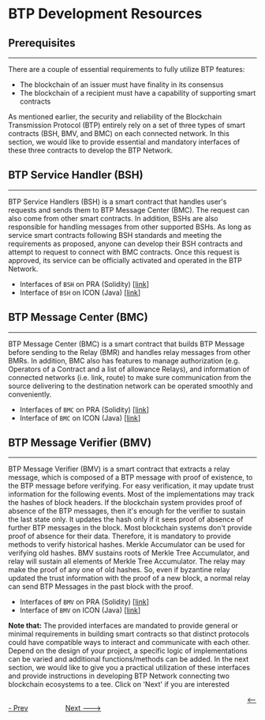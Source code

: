 # BTP Development Resources

## Prerequisites

____

There are a couple of essential requirements to fully utilize BTP features:

- The blockchain of an issuer must have finality in its consensus
- The blockchain of a recipient must have a capability of supporting smart contracts

As mentioned earlier, the security and reliability of the Blockchain Transmission Protocol (BTP) entirely rely on a set of three types of smart contracts (BSH, BMV, and BMC) on each connected network. In this section, we would like to provide essential and mandatory interfaces of these three contracts to develop the BTP Network.

## BTP Service Handler (BSH)

____

BTP Service Handlers (BSH) is a smart contract that handles user's requests and sends them to BTP Message Center (BMC). The request can also come from other smart contracts. In addition, BSHs are also responsible for handling messages from other supported BSHs. As long as service smart contracts following BSH standards and meeting the requirements as proposed, anyone can develop their BSH contracts and attempt to request to connect with BMC contracts. Once this request is approved, its service can be officially activated and operated in the BTP Network.

- Interfaces of `BSH` on PRA (Solidity) [[link](BSH.md)]
- Interface of `BSH` on ICON (Java) [[link](https://github.com/icon-project/btp/blob/master/doc/bsh.md)]

## BTP Message Center (BMC)

____

BTP Message Center (BMC) is a smart contract that builds BTP Message before sending to the Relay (BMR) and handles relay messages from other BMRs. In addition, BMC also has features to manage authorization (e.g. Operators of a Contract and a list of allowance Relays), and information of connected networks (i.e. link, route) to make sure communication from the source delivering to the destination network can be operated smoothly and conveniently.

- Interfaces of `BMC` on PRA (Solidity) [[link](BMC.md)]
- Interface of `BMC` on ICON (Java) [[link](https://github.com/icon-project/btp/blob/master/doc/bmc.md)]

## BTP Message Verifier (BMV)

____

BTP Message Verifier (BMV) is a smart contract that extracts a relay message, which is composed of a BTP message with proof of existence, to the BTP message before verifying. For easy verification, it may update trust information for the following events. Most of the implementations may track the hashes of block headers. If the blockchain system provides proof of absence of the BTP messages, then it's enough for the verifier to sustain the last state only. It updates the hash only if it sees proof of absence of further BTP messages in the block. Most blockchain systems don't provide proof of absence for their data. Therefore, it is mandatory to provide methods to verify historical hashes. Merkle Accumulator can be used for verifying old hashes. BMV sustains roots of Merkle Tree Accumulator, and relay will sustain all elements of Merkle Tree Accumulator. The relay may make the proof of any one of old hashes. So, even if byzantine relay updated the trust information with the proof of a new block, a normal relay can send BTP Messages in the past block with the proof.

- Interfaces of `BMV` on PRA (Solidity) [[link](BMV.md)]
- Interface of `BMV` on ICON (Java) [[link](https://github.com/icon-project/btp/blob/master/doc/bmv.md)]

**Note that:** The provided interfaces are mandated to provide general or minimal requirements in building smart contracts so that distinct protocols could have compatible ways to interact and communicate with each other. Depend on the design of your project, a specific logic of implementations can be varied and additional functions/methods can be added. In the next section, we would like to give you a practical utilization of these interfaces and provide instructions in developing BTP Network connecting two blockchain ecosystems to a tee. Click on 'Next' if you are interested

&emsp; &emsp; &emsp; &emsp; &emsp; &emsp; &emsp; &emsp; &emsp; &emsp; &emsp; &emsp; &emsp; &emsp; &emsp; &emsp; &emsp; &emsp; &emsp; &emsp; &emsp; &emsp; &emsp; &emsp; &emsp; &emsp; &emsp;
[<--- Prev](./Overview.md) &emsp; &emsp; &emsp; &emsp; [Next --->](./BTP-Development-Instructions.md)

<!--<p align="center">-->
<!--  <a href="https://git.baikal.io/icon/btp/-/blob/BTPDocument/Overview.md" class="button"><--- Prev &emsp; &emsp;</a>-->
<!--  <a href="https://git.baikal.io/icon/btp/-/blob/BTPDocument/BTP-Development-Instructions.md" class="button">&emsp; &emsp; Next </a>-->
<!--</p> -->
